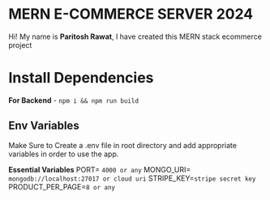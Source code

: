 ﻿
# MERN E-COMMERCE SERVER 2024

Hi! My name is **Paritosh Rawat**, I have created this  MERN stack ecommerce project



# Install Dependencies

**For Backend** - `npm i && npm run build`


## Env Variables

Make Sure to Create a  .env file in root directory and add appropriate variables in order to use the app.

**Essential Variables**
PORT= `4000 or any`
MONGO_URI= `mongodb://localhost:27017 or cloud uri`
STRIPE_KEY=`stripe secret key`
PRODUCT_PER_PAGE=`8 or any`



